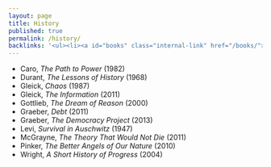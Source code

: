 ```yaml
---
layout: page
title: History
published: true
permalink: /history/
backlinks: '<ul><li><a id="books" class="internal-link" href="/books/">Books</a></li></ul>'
---
```


* Caro, _The Path to Power_ (1982) 
* Durant, _The Lessons of History_ (1968) 
* Gleick, _Chaos_ (1987) 
* Gleick, _The Information_ (2011) 
* Gottlieb, _The Dream of Reason_ (2000) 
* Graeber, _Debt_ (2011) 
* Graeber, _The Democracy Project_ (2013) 
* Levi, _Survival in Auschwitz_ (1947) 
* McGrayne, _The Theory That Would Not Die_ (2011) 
* Pinker, _The Better Angels of Our Nature_ (2010) 
* Wright, _A Short History of Progress_ (2004) 
